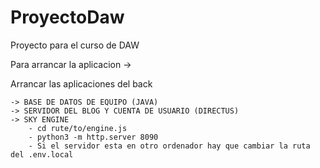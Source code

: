 # ProyectoDaw

Proyecto para el curso de DAW

Para arrancar la aplicacion ->

Arrancar las aplicaciones del back

    -> BASE DE DATOS DE EQUIPO (JAVA)
    -> SERVIDOR DEL BLOG Y CUENTA DE USUARIO (DIRECTUS)
    -> SKY ENGINE
        - cd rute/to/engine.js
        - python3 -m http.server 8090
        - Si el servidor esta en otro ordenador hay que cambiar la ruta del .env.local
